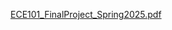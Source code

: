 [ECE101_FinalProject_Spring2025.pdf](https://github.com/user-attachments/files/20067626/ECE101_FinalProject_Spring2025.pdf)
